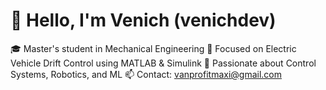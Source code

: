 # 👋 Hello, I'm Venich (venichdev)

🎓 Master's student in Mechanical Engineering
🚗 Focused on Electric Vehicle Drift Control using MATLAB & Simulink
🤖 Passionate about Control Systems, Robotics, and ML
📫 Contact: vanprofitmaxi@gmail.com
